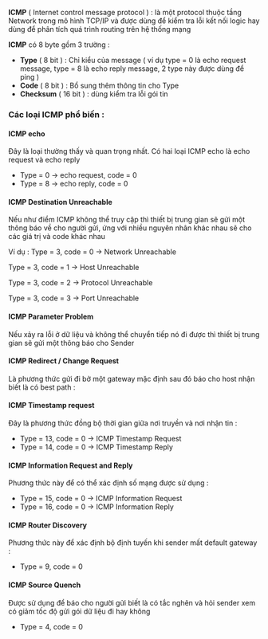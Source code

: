 **ICMP** ( Internet control message protocol ) : là một protocol thuộc tầng Network trong mô hình TCP/IP và được dùng để kiểm tra lỗi kết nối logic hay dùng để phân tích quá trình routing trên hệ thống mạng

**ICMP** có 8 byte gồm 3 trường : 
- **Type** ( 8 bit ) : Chỉ kiểu của message ( ví dụ type = 0 là echo request message, type = 8 là echo reply message, 2 type này được dùng để ping )
- **Code** ( 8 bit ) : Bổ sung thêm thông tin cho Type
- **Checksum** ( 16 bit ) : dùng kiểm tra lỗi gói tin

### Các loại ICMP phổ biến : 

#### ICMP echo

Đây là loại thường thấy và quan trọng nhất. Có hai loại ICMP echo là echo request và echo reply
- Type = 0 -> echo request, code = 0
- Type = 8 -> echo reply, code = 0

#### ICMP Destination Unreachable

Nếu như điểm ICMP không thể truy cập thì thiết bị trung gian sẽ gửi một thông báo về cho người gửi, ứng với nhiều nguyên nhân khác nhau sẽ cho các giá trị và code khác nhau

Ví dụ : 
  Type = 3, code = 0 -> Network Unreachable
  
  Type = 3, code = 1 -> Host Unreachable
  
  Type = 3, code = 2 -> Protocol Unreachable
  
  Type = 3, code = 3 -> Port Unreachable
  
#### ICMP Parameter Problem

Nếu xảy ra lỗi ở dữ liệu và không thể chuyển tiếp nó đi được thì thiết bị trung gian sẽ gửi một thông báo cho Sender 

#### ICMP Redirect / Change Request

Là phương thức gửi đi bở một gateway mặc định sau đó báo cho host nhận biết là có best path : 

#### ICMP Timestamp request

Đây là phương thức đồng bộ thời gian giữa nơi truyền và nơi nhận tin :

- Type = 13, code = 0 -> ICMP Timestamp Request
- Type = 14, code = 0 -> ICMP Timestamp Reply

#### ICMP Information Request and Reply

Phương thức này để có thể xác định số mạng được sử dụng :

- Type = 15, code = 0 -> ICMP Information Request
- Type = 16, code = 0 -> ICMP Information Reply

#### ICMP Router Discovery
Phương thức này để xác định bộ định tuyến khi sender mất default gateway : 

- Type = 9, code = 0

#### ICMP Source Quench

Được sử dụng để báo cho người gửi biết là có tắc nghẽn và hỏi sender xem có giảm tốc độ gửi gói dữ liệu đi hay không 

- Type = 4, code = 0



